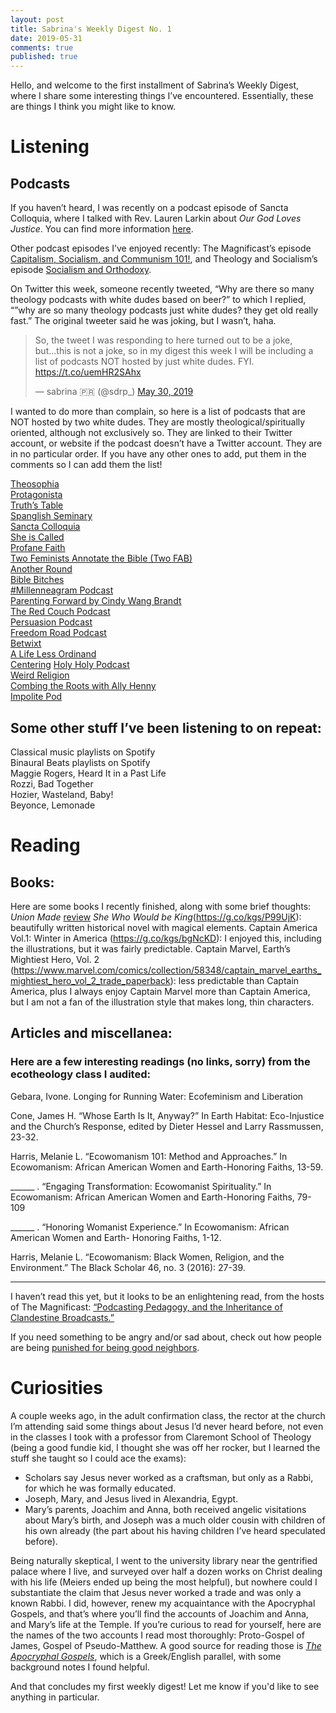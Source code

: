 ```yaml
---
layout: post
title: Sabrina's Weekly Digest No. 1
date: 2019-05-31
comments: true
published: true
---
```

Hello, and welcome to the first installment of Sabrina’s Weekly Digest, where I share some interesting things I’ve encountered. Essentially, these are things I think you might like to know.

# Listening

## Podcasts

If you haven’t heard, I was recently on a podcast episode of Sancta Colloquia, where I talked with Rev. Lauren Larkin about _Our God Loves Justice_. You can find more information [here](https://sdrp.me/2019/05/26/my-first-podcast/).

Other podcast episodes I’ve enjoyed recently: The Magnificast’s episode [Capitalism, Socialism, and Communism 101!](https://soundcloud.com/themagnificast/ep-103-capitalism-socialism-and-communism-101), and Theology and Socialism’s episode [Socialism and Orthodoxy](http://theologyandsocialism.libsyn.com/socialism-and-orthodoxy).

On Twitter this week, someone recently tweeted, “Why are there so many theology podcasts with white dudes based on beer?” to which I replied, “”why are so many theology podcasts just white dudes? they get old really fast.” The original tweeter said he was joking, but I wasn’t, haha.
<blockquote class="twitter-tweet"><p lang="en" dir="ltr">So, the tweet I was responding to here turned out to be a joke, but...this is not a joke, so in my digest this week I will be including a list of podcasts NOT hosted by just white dudes. FYI. <a href="https://t.co/uemHR2SAhx">https://t.co/uemHR2SAhx</a></p>&mdash; sabrina 🇵🇷 (@sdrp_) <a href="https://twitter.com/sdrp_/status/1133890156832759810?ref_src=twsrc%5Etfw">May 30, 2019</a></blockquote> <script async src="https://platform.twitter.com/widgets.js" charset="utf-8"></script>

I wanted to do more than complain, so here is a list of podcasts that are NOT hosted by two white dudes. They are mostly theological/spiritually oriented, although not exclusively so. They are linked to their Twitter account, or website if the podcast doesn’t have a Twitter account. They are in no particular order. If you have any other ones to add, put them in the comments so I can add them the list!

[Theosophia](https://twitter.com/theosophiapod?s=17)  
[Protagonista](https://katarmas.com/theprotagonistaspodcast)  
[Truth’s Table](https://twitter.com/TruthsTable?s=17)  
[Spanglish Seminary]( https://twitter.com/Spanglish_SEM?s=17)  
[Sancta Colloquia](https://twitter.com/SanctaColloquia?s=17)  
[She is Called](https://www.sheiscalled.com/podcast)  
[Profane Faith](https://twitter.com/Profanefaith?s=17)  
[Two Feminists Annotate the Bible (Two FAB)](https://twitter.com/twofeminists?s=17)  
[Another Round](https://twitter.com/anotherround?s=17)  
[Bible Bitches](https://twitter.com/biblebitches?s=17)  
[#Millenneagram Podcast](https://millenneagram.podbean.com/)  
[Parenting Forward by Cindy Wang Brandt](https://twitter.com/cindy_w_brandt?s=17)  
[The Red Couch Podcast](https://twitter.com/theredcouchpod?s=17)  
[Persuasion Podcast](https://twitter.com/PersuasionCAPC?s=17)  
[Freedom Road Podcast](https://twitter.com/lisasharper?s=17)  
[Betwixt](https://twitter.com/Betwixtpodcast?s=17)  
[A Life Less Ordinand](https://soundcloud.com/user-727018565)  
[Centering](https://twitter.com/CenteredToday?s=17)
[Holy Holy Podcast](https://twitter.com/holyholypodcast?s=17)  
[Weird Religion](https://www.weirdreligion.com/)  
[Combing the Roots with Ally Henny](https://twitter.com/thearmchaircom?s=17)  
[Impolite Pod](https://twitter.com/ImpolitePod?s=17)

## Some other stuff I’ve been listening to on repeat:

Classical music playlists on Spotify  
Binaural Beats playlists on Spotify  
Maggie Rogers, Heard It in a Past Life  
Rozzi, Bad Together  
Hozier, Wasteland, Baby!  
Beyonce, Lemonade


# Reading

## Books:

Here are some books I recently finished, along with some brief thoughts:
 _Union Made_ [review](https://sdrp.me/2019/05/30/union-made/)
 _She Who Would be King_(https://g.co/kgs/P99UjK): beautifully written historical novel with magical elements.
 Captain America Vol.1: Winter in America (https://g.co/kgs/bgNcKD): I enjoyed this, including the illustrations,  but it was fairly predictable.
 Captain Marvel, Earth’s Mightiest Hero, Vol. 2 (https://www.marvel.com/comics/collection/58348/captain_marvel_earths_mightiest_hero_vol_2_trade_paperback): less predictable than Captain America, plus I always enjoy Captain Marvel more than Captain America, but I am not a fan of the illustration style that makes long, thin characters.

## Articles and miscellanea:

### Here are a few interesting readings (no links, sorry) from the ecotheology class I audited:					

Gebara, Ivone. Longing for Running Water: Ecofeminism and Liberation

Cone, James H. “Whose Earth Is It, Anyway?” In Earth Habitat: Eco-Injustice and the Church’s Response, edited by Dieter Hessel and Larry Rassmussen, 23-32. 				

Harris, Melanie L. “Ecowomanism 101: Method and Approaches.” In Ecowomanism: African American Women and Earth-Honoring Faiths, 13-59.

______ . “Engaging Transformation: Ecowomanist Spirituality.” In Ecowomanism: African American Women and Earth-Honoring Faiths, 79-109

______ . “Honoring Womanist Experience.” In Ecowomanism: African American Women and Earth- Honoring Faiths, 1-12.					

Harris, Melanie L. “Ecowomanism: Black Women, Religion, and the Environment.” The Black Scholar 46, no. 3 (2016): 27-39.
____

I haven’t read this yet, but it looks to be an enlightening read, from the hosts of The Magnificast: [“Podcasting Pedagogy, and the Inheritance of Clandestine Broadcasts.”](https://hcommons.org/deposits/item/hc:24519/)

If you need something to be angry and/or sad about, check out how people are being [punished for being good neighbors](https://www.npr.org/2019/05/28/725716169/extending-zero-tolerance-to-people-who-help-migrants-along-the-border).


# Curiosities

A couple weeks ago, in the adult confirmation class, the rector at the church I’m attending said some things about Jesus I’d never heard before, not even in the classes I took with a professor from Claremont School of Theology (being a good fundie kid, I thought she was off her rocker, but I learned the stuff she taught so I could ace the exams):

* Scholars say Jesus never worked as a craftsman, but only as a Rabbi, for which he was formally educated.
* Joseph, Mary, and Jesus lived in Alexandria, Egypt.
* Mary’s parents, Joachim and Anna, both received angelic visitations about Mary’s birth, and Joseph was a much older cousin with children of his own already (the part about his having children I’ve heard speculated before).

Being naturally skeptical, I went to the university library near the gentrified palace where I live, and surveyed over half a dozen works on Christ dealing with his life (Meiers ended up being the most helpful), but nowhere could I substantiate the claim that Jesus never worked a trade and was only a known Rabbi. I did, however, renew my acquaintance with the Apocryphal Gospels, and that’s where you’ll find the accounts of Joachim and Anna, and Mary’s life at the Temple. If you’re curious to read for yourself, here are the names of the two accounts I read most thoroughly: Proto-Gospel of James, Gospel of Pseudo-Matthew. A good source for reading those is [ _The Apocryphal Gospels_](https://g.co/kgs/KdS3CP), which is a Greek/English parallel, with  some background notes I found helpful.

And that concludes my first weekly digest! Let me know if you'd like to see anything in particular.
